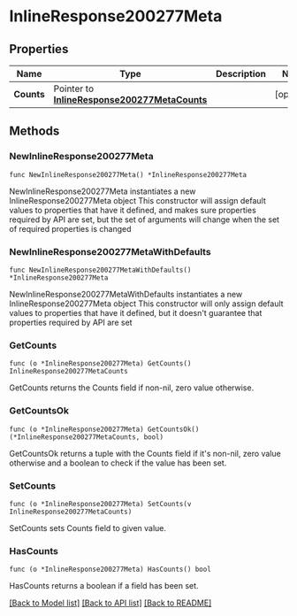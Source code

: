 # InlineResponse200277Meta

## Properties

Name | Type | Description | Notes
------------ | ------------- | ------------- | -------------
**Counts** | Pointer to [**InlineResponse200277MetaCounts**](InlineResponse200277MetaCounts.md) |  | [optional] 

## Methods

### NewInlineResponse200277Meta

`func NewInlineResponse200277Meta() *InlineResponse200277Meta`

NewInlineResponse200277Meta instantiates a new InlineResponse200277Meta object
This constructor will assign default values to properties that have it defined,
and makes sure properties required by API are set, but the set of arguments
will change when the set of required properties is changed

### NewInlineResponse200277MetaWithDefaults

`func NewInlineResponse200277MetaWithDefaults() *InlineResponse200277Meta`

NewInlineResponse200277MetaWithDefaults instantiates a new InlineResponse200277Meta object
This constructor will only assign default values to properties that have it defined,
but it doesn't guarantee that properties required by API are set

### GetCounts

`func (o *InlineResponse200277Meta) GetCounts() InlineResponse200277MetaCounts`

GetCounts returns the Counts field if non-nil, zero value otherwise.

### GetCountsOk

`func (o *InlineResponse200277Meta) GetCountsOk() (*InlineResponse200277MetaCounts, bool)`

GetCountsOk returns a tuple with the Counts field if it's non-nil, zero value otherwise
and a boolean to check if the value has been set.

### SetCounts

`func (o *InlineResponse200277Meta) SetCounts(v InlineResponse200277MetaCounts)`

SetCounts sets Counts field to given value.

### HasCounts

`func (o *InlineResponse200277Meta) HasCounts() bool`

HasCounts returns a boolean if a field has been set.


[[Back to Model list]](../README.md#documentation-for-models) [[Back to API list]](../README.md#documentation-for-api-endpoints) [[Back to README]](../README.md)


